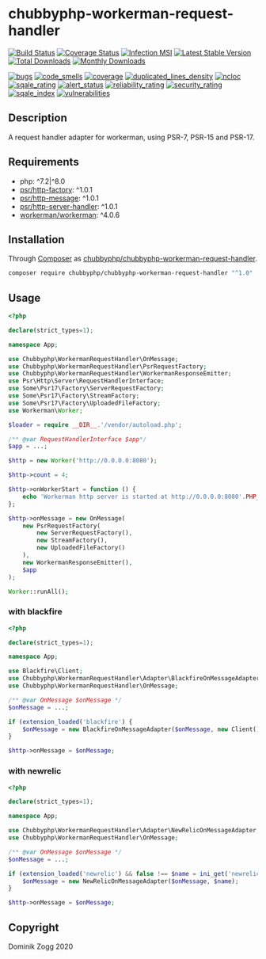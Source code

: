 # chubbyphp-workerman-request-handler

[![Build Status](https://api.travis-ci.org/chubbyphp/chubbyphp-workerman-request-handler.png?branch=master)](https://travis-ci.org/chubbyphp/chubbyphp-workerman-request-handler)
[![Coverage Status](https://coveralls.io/repos/github/chubbyphp/chubbyphp-workerman-request-handler/badge.svg?branch=master)](https://coveralls.io/github/chubbyphp/chubbyphp-workerman-request-handler?branch=master)
[![Infection MSI](https://badge.stryker-mutator.io/github.com/chubbyphp/chubbyphp-workerman-request-handler/master)](https://travis-ci.org/chubbyphp/chubbyphp-workerman-request-handler)
[![Latest Stable Version](https://poser.pugx.org/chubbyphp/chubbyphp-workerman-request-handler/v/stable.png)](https://packagist.org/packages/chubbyphp/chubbyphp-workerman-request-handler)
[![Total Downloads](https://poser.pugx.org/chubbyphp/chubbyphp-workerman-request-handler/downloads.png)](https://packagist.org/packages/chubbyphp/chubbyphp-workerman-request-handler)
[![Monthly Downloads](https://poser.pugx.org/chubbyphp/chubbyphp-workerman-request-handler/d/monthly)](https://packagist.org/packages/chubbyphp/chubbyphp-workerman-request-handler)

[![bugs](https://sonarcloud.io/api/project_badges/measure?project=chubbyphp_chubbyphp-workerman-request-handler&metric=bugs)](https://sonarcloud.io/dashboard?id=chubbyphp_chubbyphp-workerman-request-handler)
[![code_smells](https://sonarcloud.io/api/project_badges/measure?project=chubbyphp_chubbyphp-workerman-request-handler&metric=code_smells)](https://sonarcloud.io/dashboard?id=chubbyphp_chubbyphp-workerman-request-handler)
[![coverage](https://sonarcloud.io/api/project_badges/measure?project=chubbyphp_chubbyphp-workerman-request-handler&metric=coverage)](https://sonarcloud.io/dashboard?id=chubbyphp_chubbyphp-workerman-request-handler)
[![duplicated_lines_density](https://sonarcloud.io/api/project_badges/measure?project=chubbyphp_chubbyphp-workerman-request-handler&metric=duplicated_lines_density)](https://sonarcloud.io/dashboard?id=chubbyphp_chubbyphp-workerman-request-handler)
[![ncloc](https://sonarcloud.io/api/project_badges/measure?project=chubbyphp_chubbyphp-workerman-request-handler&metric=ncloc)](https://sonarcloud.io/dashboard?id=chubbyphp_chubbyphp-workerman-request-handler)
[![sqale_rating](https://sonarcloud.io/api/project_badges/measure?project=chubbyphp_chubbyphp-workerman-request-handler&metric=sqale_rating)](https://sonarcloud.io/dashboard?id=chubbyphp_chubbyphp-workerman-request-handler)
[![alert_status](https://sonarcloud.io/api/project_badges/measure?project=chubbyphp_chubbyphp-workerman-request-handler&metric=alert_status)](https://sonarcloud.io/dashboard?id=chubbyphp_chubbyphp-workerman-request-handler)
[![reliability_rating](https://sonarcloud.io/api/project_badges/measure?project=chubbyphp_chubbyphp-workerman-request-handler&metric=reliability_rating)](https://sonarcloud.io/dashboard?id=chubbyphp_chubbyphp-workerman-request-handler)
[![security_rating](https://sonarcloud.io/api/project_badges/measure?project=chubbyphp_chubbyphp-workerman-request-handler&metric=security_rating)](https://sonarcloud.io/dashboard?id=chubbyphp_chubbyphp-workerman-request-handler)
[![sqale_index](https://sonarcloud.io/api/project_badges/measure?project=chubbyphp_chubbyphp-workerman-request-handler&metric=sqale_index)](https://sonarcloud.io/dashboard?id=chubbyphp_chubbyphp-workerman-request-handler)
[![vulnerabilities](https://sonarcloud.io/api/project_badges/measure?project=chubbyphp_chubbyphp-workerman-request-handler&metric=vulnerabilities)](https://sonarcloud.io/dashboard?id=chubbyphp_chubbyphp-workerman-request-handler)

## Description

A request handler adapter for workerman, using PSR-7, PSR-15 and PSR-17.

## Requirements

 * php: ^7.2|^8.0
 * [psr/http-factory][2]: ^1.0.1
 * [psr/http-message][3]: ^1.0.1
 * [psr/http-server-handler][4]: ^1.0.1
 * [workerman/workerman][5]: ^4.0.6

## Installation

Through [Composer](http://getcomposer.org) as [chubbyphp/chubbyphp-workerman-request-handler][1].

```sh
composer require chubbyphp/chubbyphp-workerman-request-handler "^1.0"
```

## Usage

```php
<?php

declare(strict_types=1);

namespace App;

use Chubbyphp\WorkermanRequestHandler\OnMessage;
use Chubbyphp\WorkermanRequestHandler\PsrRequestFactory;
use Chubbyphp\WorkermanRequestHandler\WorkermanResponseEmitter;
use Psr\Http\Server\RequestHandlerInterface;
use Some\Psr17\Factory\ServerRequestFactory;
use Some\Psr17\Factory\StreamFactory;
use Some\Psr17\Factory\UploadedFileFactory;
use Workerman\Worker;

$loader = require __DIR__.'/vendor/autoload.php';

/** @var RequestHandlerInterface $app*/
$app = ...;

$http = new Worker('http://0.0.0.0:8080');

$http->count = 4;

$http->onWorkerStart = function () {
    echo 'Workerman http server is started at http://0.0.0.0:8080'.PHP_EOL;
};

$http->onMessage = new OnMessage(
    new PsrRequestFactory(
        new ServerRequestFactory(),
        new StreamFactory(),
        new UploadedFileFactory()
    ),
    new WorkermanResponseEmitter(),
    $app
);

Worker::runAll();
```

### with blackfire

```php
<?php

declare(strict_types=1);

namespace App;

use Blackfire\Client;
use Chubbyphp\WorkermanRequestHandler\Adapter\BlackfireOnMessageAdapter;
use Chubbyphp\WorkermanRequestHandler\OnMessage;

/** @var OnMessage $onMessage */
$onMessage = ...;

if (extension_loaded('blackfire') {
    $onMessage = new BlackfireOnMessageAdapter($onMessage, new Client());
}

$http->onMessage = $onMessage;
```

### with newrelic

```php
<?php

declare(strict_types=1);

namespace App;

use Chubbyphp\WorkermanRequestHandler\Adapter\NewRelicOnMessageAdapter;
use Chubbyphp\WorkermanRequestHandler\OnMessage;

/** @var OnMessage $onMessage */
$onMessage = ...;

if (extension_loaded('newrelic') && false !== $name = ini_get('newrelic.appname')) {
    $onMessage = new NewRelicOnMessageAdapter($onMessage, $name);
}

$http->onMessage = $onMessage;
```

## Copyright

Dominik Zogg 2020

[1]: https://packagist.org/packages/chubbyphp/chubbyphp-workerman-request-handler
[2]: https://packagist.org/packages/psr/http-factory
[3]: https://packagist.org/packages/psr/http-message
[4]: https://packagist.org/packages/psr/http-server-handler
[5]: https://packagist.org/packages/workerman/workerman
